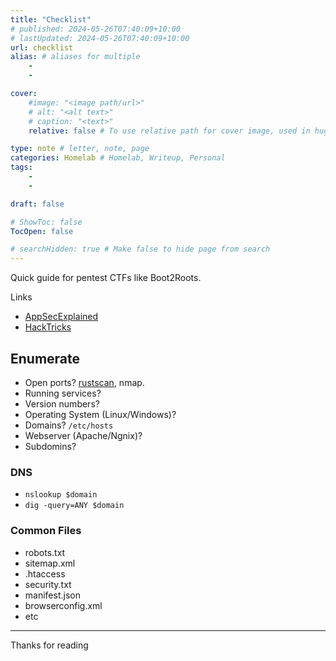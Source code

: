 ```yaml
---
title: "Checklist"
# published: 2024-05-26T07:40:09+10:00
# lastUpdated: 2024-05-26T07:40:09+10:00
url: checklist
alias: # aliases for multiple
    - 
    - 

cover:
    #image: "<image path/url>"
    # alt: "<alt text>"
    # caption: "<text>"
    relative: false # To use relative path for cover image, used in hugo Page-bundles 

type: note # letter, note, page
categories: Homelab # Homelab, Writeup, Personal
tags:
    - 
    - 

draft: false

# ShowToc: false
TocOpen: false

# searchHidden: true # Make false to hide page from search
---
```


Quick guide for pentest CTFs like Boot2Roots.

Links
- [AppSecExplained](https://appsecexplained.gitbook.io/appsecexplained)
- [HackTricks](https://book.hacktricks.xyz/)

## Enumerate
- Open ports? [rustscan](https://mrash.co/rustscan), nmap.
- Running services? 
- Version numbers?
- Operating System (Linux/Windows)?
- Domains? `/etc/hosts`
- Webserver (Apache/Ngnix)?
- Subdomins?

### DNS
- `nslookup $domain`
- `dig -query=ANY $domain`

### Common Files
- robots.txt
- sitemap.xml
- .htaccess
- security.txt
- manifest.json
- browserconfig.xml
- etc



---

Thanks for reading

